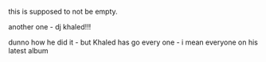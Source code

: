 this is supposed to not be empty.

another one - dj khaled!!!

dunno how he did it - but Khaled has go every one - i mean everyone on his latest album

